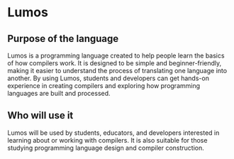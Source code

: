# Lumos 
## Purpose of the language
Lumos is a programming language created to help people learn the basics of how compilers work. It is designed to be simple and beginner-friendly, making it easier to understand the process of translating one language into another. By using Lumos, students and developers can get hands-on experience in creating compilers and exploring how programming languages are built and processed.
## Who will use it 
Lumos will be used by students, educators, and developers interested in learning about or working with compilers. It is also suitable for those studying programming language design and compiler construction.

